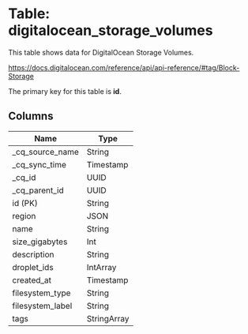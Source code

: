 # Table: digitalocean_storage_volumes

This table shows data for DigitalOcean Storage Volumes.

https://docs.digitalocean.com/reference/api/api-reference/#tag/Block-Storage

The primary key for this table is **id**.

## Columns

| Name          | Type          |
| ------------- | ------------- |
|_cq_source_name|String|
|_cq_sync_time|Timestamp|
|_cq_id|UUID|
|_cq_parent_id|UUID|
|id (PK)|String|
|region|JSON|
|name|String|
|size_gigabytes|Int|
|description|String|
|droplet_ids|IntArray|
|created_at|Timestamp|
|filesystem_type|String|
|filesystem_label|String|
|tags|StringArray|